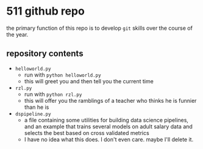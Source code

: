 # 511 github repo
 
the primary function of this repo is to develop `git` skills over the course of the year.
 
## repository contents
 
+ `helloworld.py`
    + run with `python helloworld.py`
    + this will greet you and then tell you the current time
+ `rzl.py`
    + run with `python rzl.py`
    + this will offer you the ramblings of a teacher who thinks he is funnier than he is
+ `dspipeline.py`
    + a file containing some utilities for building data science pipelines, and an example that trains several models on adult salary data and selects the best based on cross validated metrics
    + I have no idea what this does. I don't even care. maybe I'll delete it.

